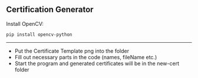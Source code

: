 ## Certification Generator

Install OpenCV:

```
pip install opencv-python
```

---

* Put the Certificate Template png into the folder
* Fill out necessary parts in the code (names, fileName etc.)
* Start the program and generated certificates will be in the new-cert folder
